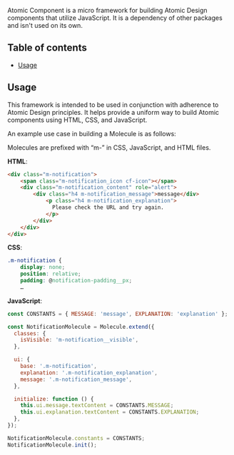 Atomic Component is a micro framework for building Atomic Design components
that utilize JavaScript. It is a dependency of other packages and isn't used
on its own.

## Table of contents

- [Usage](#Usage)

## Usage

This framework is intended to be used in conjunction with adherence to
Atomic Design principles.
It helps provide a uniform way to build Atomic components using
HTML, CSS, and JavaScript.

An example use case in building a Molecule is as follows:

Molecules are prefixed with “m-” in CSS, JavaScript, and HTML files.

**HTML**:

```html
<div class="m-notification">
    <span class="m-notification_icon cf-icon"></span>
    <div class="m-notification_content" role="alert">
        <div class="h4 m-notification_message">message</div>
            <p class="h4 m-notification_explanation">
              Please check the URL and try again.
            </p>
        </div>
    </div>
</div>
```

**CSS**:

```css
.m-notification {
    display: none;
    position: relative;
    padding: @notification-padding__px;
    …
```

**JavaScript**:

```js
const CONSTANTS = { MESSAGE: 'message', EXPLANATION: 'explanation' };

const NotificationMolecule = Molecule.extend({
  classes: {
    isVisible: 'm-notification__visible',
  },

  ui: {
    base: '.m-notification',
    explanation: '.m-notification_explanation',
    message: '.m-notification_message',
  },

  initialize: function () {
    this.ui.message.textContent = CONSTANTS.MESSAGE;
    this.ui.explanation.textContent = CONSTANTS.EXPLANATION;
  },
});

NotificationMolecule.constants = CONSTANTS;
NotificationMolecule.init();
```
